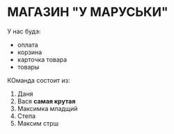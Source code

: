 # МАГАЗИН "У МАРУСЬКИ"
У нас будэ:
* оплата
* корзина
* карточка товара
* товары

КОманда состоит из:
  1. Даня
  2. Вася **самая крутая**
  3. Максимка младщий
  4. Степа
  5. Максим стрш
